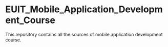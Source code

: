 # EUIT_Mobile_Application_Development_Course
This repository contains all the sources of mobile application development course. 
